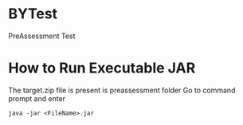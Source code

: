 # BYTest
PreAssessment Test

# How to Run Executable JAR
The target.zip file is present is preassessment folder
Go to command prompt and enter

`java -jar <FileName>.jar`
